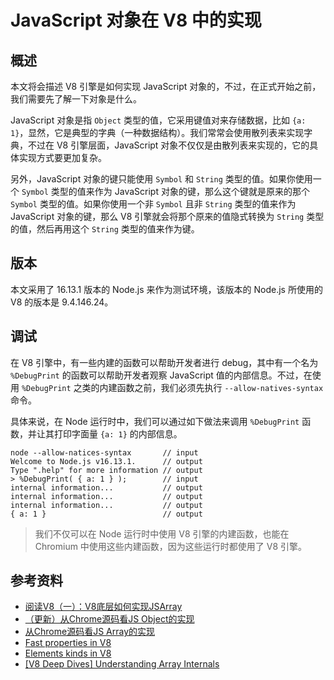 # JavaScript 对象在 V8 中的实现

## 概述

本文将会描述 V8 引擎是如何实现 JavaScript 对象的，不过，在正式开始之前，我们需要先了解一下对象是什么。

JavaScript 对象是指 `Object` 类型的值，它采用键值对来存储数据，比如 `{a: 1}`，显然，它是典型的字典（一种数据结构）。我们常常会使用散列表来实现字典，不过在 V8 引擎层面，JavaScript 对象不仅仅是由散列表来实现的，它的具体实现方式要更加复杂。

另外，JavaScript 对象的键只能使用 `Symbol` 和 `String` 类型的值。如果你使用一个 `Symbol` 类型的值来作为 JavaScript 对象的键，那么这个键就是原来的那个 `Symbol` 类型的值。如果你使用一个非 `Symbol` 且非 `String` 类型的值来作为 JavaScript 对象的键，那么 V8 引擎就会将那个原来的值隐式转换为 `String` 类型的值，然后再用这个 `String` 类型的值来作为键。

## 版本

本文采用了 16.13.1 版本的 Node.js 来作为测试环境，该版本的 Node.js 所使用的 V8 的版本是  9.4.146.24。

## 调试

在 V8 引擎中，有一些内建的函数可以帮助开发者进行 debug，其中有一个名为 `%DebugPrint` 的函数可以帮助开发者观察 JavaScript 值的内部信息。不过，在使用 `%DebugPrint` 之类的内建函数之前，我们必须先执行 `--allow-natives-syntax` 命令。

具体来说，在 Node 运行时中，我们可以通过如下做法来调用 `%DebugPrint` 函数，并让其打印字面量 `{a: 1}` 的内部信息。

```
node --allow-natices-syntax       // input
Welcome to Node.js v16.13.1.      // output
Type ".help" for more information // output
> %DebugPrint( { a: 1 } );        // input
internal information...           // output
internal information...           // output
internal information...           // output
{ a: 1 }                          // output
```

> 我们不仅可以在 Node 运行时中使用 V8 引擎的内建函数，也能在 Chromium 中使用这些内建函数，因为这些运行时都使用了 V8 引擎。





## 参考资料

- [阅读V8（一）：V8底层如何实现JSArray](https://zhuanlan.zhihu.com/p/192468212)
- [（更新）从Chrome源码看JS Object的实现](https://zhuanlan.zhihu.com/p/26169639)
- [从Chrome源码看JS Array的实现](https://zhuanlan.zhihu.com/p/26388217)
- [Fast properties in V8](https://v8.dev/blog/fast-properties)
- [Elements kinds in V8](https://v8.dev/blog/elements-kinds)
- [[V8 Deep Dives] Understanding Array Internals](https://itnext.io/v8-deep-dives-understanding-array-internals-5b17d7a28ecc)